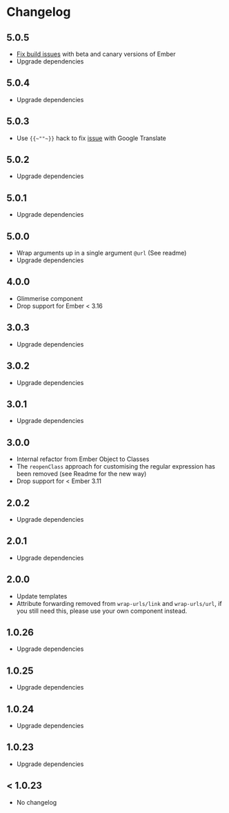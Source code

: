 # Changelog

## 5.0.5

- [Fix build issues](https://github.com/zestia/ember-wrap-urls/pull/2) with beta and canary versions of Ember
- Upgrade dependencies

## 5.0.4

- Upgrade dependencies

## 5.0.3

- Use `{{~""~}}` hack to fix [issue](https://github.com/emberjs/ember.js/issues/17458) with Google Translate

## 5.0.2

- Upgrade dependencies

## 5.0.1

- Upgrade dependencies

## 5.0.0

- Wrap arguments up in a single argument `@url` (See readme)
- Upgrade dependencies

## 4.0.0

- Glimmerise component
- Drop support for Ember < 3.16

## 3.0.3

- Upgrade dependencies

## 3.0.2

- Upgrade dependencies

## 3.0.1

- Upgrade dependencies

## 3.0.0

- Internal refactor from Ember Object to Classes
- The `reopenClass` approach for customising the regular expression has been removed (see Readme for the new way)
- Drop support for < Ember 3.11

## 2.0.2

- Upgrade dependencies

## 2.0.1

- Upgrade dependencies

## 2.0.0

- Update templates
- Attribute forwarding removed from `wrap-urls/link` and `wrap-urls/url`,
  if you still need this, please use your own component instead.

## 1.0.26

- Upgrade dependencies

## 1.0.25

- Upgrade dependencies

## 1.0.24

- Upgrade dependencies

## 1.0.23

- Upgrade dependencies

## < 1.0.23

- No changelog
